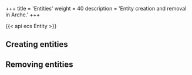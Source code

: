 +++
title = 'Entities'
weight = 40
description = 'Entity creation and removal in Arche.'
+++

{{< api ecs Entity >}}

## Creating entities

## Removing entities
